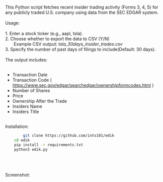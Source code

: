 This Python script fetches recent insider trading activity (Forms 3, 4, 5) for any publicly traded U.S. company using data from the SEC EDGAR system.<br>
<br>
Usage:<br>
<br>
	1. Enter a stock ticker (e.g., aapl, tsla).<br>
	2.  Choose whether to export the data to CSV (Y/N)<br>
	&nbsp;&nbsp;&nbsp;&nbsp;&nbsp;&nbsp; Example CSV output: *tsla_30days_insider_trades.csv*<br>
	3. Specify the number of past days of filings to include(Default: 30 days).<br>
<br>
The output includes:<br>
<br>
   - Transaction Date<br>
   - Transaction Code ( https://www.sec.gov/edgar/searchedgar/ownershipformcodes.html )<br>
   - Number of Shares<br>
   - Price<br>
   - Ownership After the Trade<br>
   - Insiders Name<br>
   - Insiders Title<br>
<br>
Installation:<br>

```bash
        git clone https://github.com/ints101/edik
	cd edik
	pip install -r requirements.txt
	python3 edik.py
```

<br>
<br>
<br>
Screenshot: <br>
<br>



